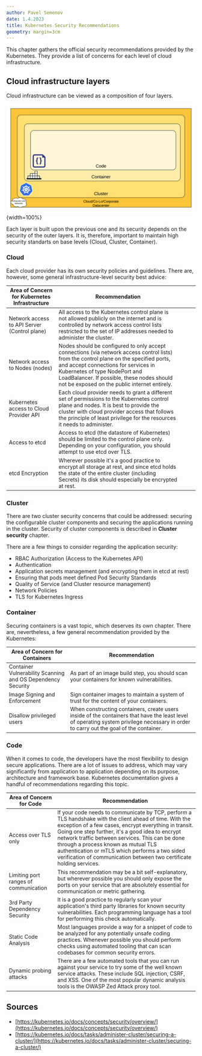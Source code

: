```yaml
---
author: Pavel Semenov
date: 1.4.2023
title: Kubernetes Security Recommendations
geometry: margin=3cm
---
```


This chapter gathers the official security recommendations provided by the Kubernetes. They provide a list of concerns for each level of cloud infrastructure.

## Cloud infrastructure layers
Cloud infrastructure can be viewed as a composition of four layers.

![Cloud security layers](img/cloud-security.png){width=100%}

Each layer is built upon the previous one and its security depends on the security of the outer layers.
It is, therefore, important to maintain high security standarts on base levels (Cloud, Cluster, Container).

### Cloud
Each cloud provider has its own security policies and guidelines. There are, however, some general infrastructure-level security best advice:

| **Area of Concern for Kubernetes Infrastructure** | **Recommendation**                                                                                                                                                                                                                                                                                           |   |   |   |
|---------------------------------------------------|--------------------------------------------------------------------------------------------------------------------------------------------------------------------------------------------------------------------------------------------------------------------------------------------------------------|---|---|---|
| Network access to API Server (Control plane)      | All access to the Kubernetes control plane is not allowed publicly on the internet and is controlled by network access control lists restricted to the set of IP addresses needed to administer the cluster.                                                                                                 |   |   |   |
| Network access to Nodes (nodes)                   | Nodes should be configured to only accept connections (via network access control lists) from the control plane on the specified ports, and accept connections for services in Kubernetes of type NodePort and LoadBalancer. If possible, these nodes should not be exposed on the public internet entirely. |   |   |   |
| Kubernetes access to Cloud Provider API           | Each cloud provider needs to grant a different set of permissions to the Kubernetes control plane and nodes. It is best to provide the cluster with cloud provider access that follows the principle of least privilege for the resources it needs to administer.                                            |   |   |   |
| Access to etcd                                    | Access to etcd (the datastore of Kubernetes) should be limited to the control plane only. Depending on your configuration, you should attempt to use etcd over TLS.                                                                                                                                          |   |   |   |
| etcd Encryption                                   | Wherever possible it's a good practice to encrypt all storage at rest, and since etcd holds the state of the entire cluster (including Secrets) its disk should especially be encrypted at rest.                                                                                                             |   |   |   |

### Cluster
There are two cluster security concerns that could be addressed: securing the configurable cluster components and securing the applications running in the cluster. Security of cluster components is described in **Cluster security** chapter.

There are a few things to consider regarding the application security:

* RBAC Authorization (Access to the Kubernetes API)
* Authentication	
* Application secrets management (and encrypting them in etcd at rest)
* Ensuring that pods meet defined Pod Security Standards
* Quality of Service (and Cluster resource management)
* Network Policies
* TLS for Kubernetes Ingress

### Container
Securing containers is a vast topic, which deserves its own chapter. There are, nevertheless, a few general recommendation provided by the Kubernetes: 

| **Area of Concern for Containers**                          | **Recommendation**                                                                                                                                                                     |
|-------------------------------------------------------------|----------------------------------------------------------------------------------------------------------------------------------------------------------------------------------------|
| Container Vulnerability Scanning and OS Dependency Security | As part of an image build step, you should scan your containers for known vulnerabilities.                                                                                             |
| Image Signing and Enforcement                               | Sign container images to maintain a system of trust for the content of your containers.                                                                                                |
| Disallow privileged users                                   | When constructing containers, create users inside of the containers that have the least level of operating system privilege necessary in order to carry out the goal of the container. |

### Code
When it comes to code, the developers have the most flexibility to design secure applications. There are a lot of issues to address, which may vary significantly from application to application depending on its purpose, architecture and framework base. Kubernetes documentation gives a handful of recommendations regarding this topic.

| **Area of Concern for Code**          | **Recommendation**                                                                                                                                                                                                                                                                                                                                                                                                                        |
|---------------------------------------|-------------------------------------------------------------------------------------------------------------------------------------------------------------------------------------------------------------------------------------------------------------------------------------------------------------------------------------------------------------------------------------------------------------------------------------------|
| Access over TLS only                  | If your code needs to communicate by TCP, perform a TLS handshake with the client ahead of time. With the exception of a few cases, encrypt everything in transit. Going one step further, it's a good idea to encrypt network traffic between services. This can be done through a process known as mutual TLS authentication or mTLS which performs a two sided verification of communication between two certificate holding services. |
| Limiting port ranges of communication | This recommendation may be a bit self-explanatory, but wherever possible you should only expose the ports on your service that are absolutely essential for communication or metric gathering.                                                                                                                                                                                                                                            |
| 3rd Party Dependency Security         | It is a good practice to regularly scan your application's third party libraries for known security vulnerabilities. Each programming language has a tool for performing this check automatically.                                                                                                                                                                                                                                        |
| Static Code Analysis                  | Most languages provide a way for a snippet of code to be analyzed for any potentially unsafe coding practices. Whenever possible you should perform checks using automated tooling that can scan codebases for common security errors.                                                                                                                                                                                                    |
| Dynamic probing attacks               | There are a few automated tools that you can run against your service to try some of the well known service attacks. These include SQL injection, CSRF, and XSS. One of the most popular dynamic analysis tools is the OWASP Zed Attack proxy tool.                                                                                                                                                                                       |

## Sources
- [https://kubernetes.io/docs/concepts/security/overview/](https://kubernetes.io/docs/concepts/security/overview/)
- [https://kubernetes.io/docs/tasks/administer-cluster/securing-a-cluster/](https://kubernetes.io/docs/tasks/administer-cluster/securing-a-cluster/)